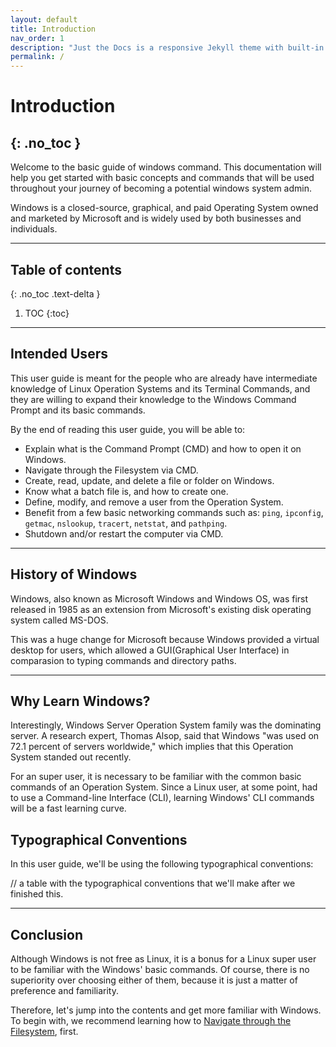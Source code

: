 ```yaml
---
layout: default
title: Introduction
nav_order: 1
description: "Just the Docs is a responsive Jekyll theme with built-in search that is easily customizable and hosted on GitHub Pages."
permalink: /
---
```


# **Introduction**
{: .no_toc }
---

Welcome to the basic guide of windows command. This documentation will help you get started with basic concepts and commands that will be used throughout your journey of becoming a potential windows system admin. 

Windows is a closed-source, graphical, and paid Operating System owned and marketed by Microsoft and is widely used by both businesses and individuals.

---
## Table of contents
{: .no_toc .text-delta }

1. TOC
{:toc}

---
## Intended Users


This user guide is meant for the people who are already have intermediate knowledge of Linux Operation Systems and its Terminal Commands, and they are willing to expand their knowledge to the Windows Command Prompt and its basic commands.

By the end of reading this user guide, you will be able to:
* Explain what is the Command Prompt (CMD) and how to open it on Windows.
* Navigate through the Filesystem via CMD.
* Create, read, update, and delete a file or folder on Windows.
* Know what a batch file is, and how to create one.
* Define, modify, and remove a user from the Operation System.
* Benefit from a few basic networking commands such as: `ping`, `ipconfig`, `getmac`, `nslookup`, `tracert`, `netstat`, and `pathping`.
* Shutdown and/or restart the computer via CMD.

---

## History of Windows


Windows, also known as Microsoft Windows and Windows OS, was first released in 1985 as an extension from Microsoft's existing disk operating system called MS-DOS. 

This was a huge change for Microsoft because Windows provided a virtual desktop for users, which allowed a GUI(Graphical User Interface) in comparasion to typing commands and directory paths. 

---

## Why Learn Windows?


Interestingly, Windows Server Operation System family was the dominating server. A research expert, Thomas Alsop, said that Windows "was used on 72.1 percent of servers worldwide," which implies that this Operation System standed out recently.

For an super user, it is necessary to be familiar with the common basic commands of an Operation System. Since a Linux user, at some point, had to use a Command-line Interface (CLI), learning Windows' CLI commands will be a fast learning curve.

## Typographical Conventions
In this user guide, we'll be using the following typographical conventions:

// a table with the typographical conventions that we'll make after we finished this.

---

## Conclusion

Although Windows is not free as Linux, it is a bonus for a Linux super user to be familiar with the Windows' basic commands. Of course, there is no superiority over choosing either of them, because it is just a matter of preference and familiarity.

Therefore, let's jump into the contents and get more familiar with Windows. To begin with, we recommend learning how to [Navigate through the Filesystem][navigating], first.

[navigating]: /docs/navigating


